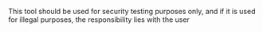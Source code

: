 This tool should be used for security testing purposes only, and if it is used for illegal purposes, the responsibility lies with the user
